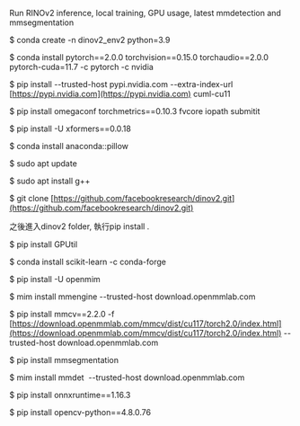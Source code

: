 
Run RINOv2 inference, local training, GPU usage, latest mmdetection and mmsegmentation

$ conda create -n dinov2_env2 python=3.9

$ conda install pytorch==2.0.0 torchvision==0.15.0 torchaudio==2.0.0 pytorch-cuda=11.7 -c pytorch -c nvidia

$ pip install --trusted-host pypi.nvidia.com --extra-index-url [https://pypi.nvidia.com](https://pypi.nvidia.com) cuml-cu11

$ pip install omegaconf torchmetrics==0.10.3 fvcore iopath submitit

$ pip install -U xformers==0.0.18

$ conda install anaconda::pillow

$ sudo apt update

$ sudo apt install g++

$ git clone [https://github.com/facebookresearch/dinov2.git](https://github.com/facebookresearch/dinov2.git)

之後進入dinov2 folder, 執行pip install .

$ pip install GPUtil

$ conda install scikit-learn -c conda-forge

$ pip install -U openmim

$ mim install mmengine --trusted-host download.openmmlab.com

$ pip install mmcv==2.2.0 -f [https://download.openmmlab.com/mmcv/dist/cu117/torch2.0/index.html](https://download.openmmlab.com/mmcv/dist/cu117/torch2.0/index.html) --trusted-host download.openmmlab.com

$ pip install mmsegmentation

$ mim install mmdet  --trusted-host download.openmmlab.com

$ pip install onnxruntime==1.16.3

$ pip install opencv-python==4.8.0.76